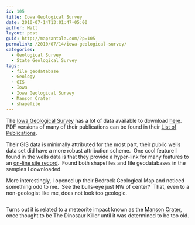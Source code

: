```yaml
---
id: 105
title: Iowa Geological Survey
date: 2010-07-14T13:01:47-05:00
author: Matt
layout: post
guid: http://maprantala.com/?p=105
permalink: /2010/07/14/iowa-geological-survey/
categories:
  - Geological Survey
  - State Geological Survey
tags:
  - file geodatabase
  - Geology
  - GIS
  - Iowa
  - Iowa Geological Survey
  - Manson Crater
  - shapefile
---
```

The [Iowa Geological Survey](http://www.igsb.uiowa.edu/) has a lot of data available to download [here](http://www.igsb.uiowa.edu/webapps/nrgislibx/).  PDF versions of many of their publications can be found in their [List of Publications](http://www.igsb.uiowa.edu/webapps/gsbpubs/).

Their GIS data is minimally attributed for the most part, their public wells data set did have a more robust attribution scheme.  One cool feature I found in the wells data is that they provide a hyper-link for many features to an [on-line site record](http://www.igsb.uiowa.edu/webapps/geosam/Scripts/geocard.asp?wnumber=43873).  Found both shapefiles and file geodatabases in the samples I downloaded.

More interestingly, I opened up their Bedrock Geological Map and noticed something odd to me.  See the bulls-eye just NW of center?  That, even to a non-geologist like me, does not look too geologic.

<p style="text-align:center;">
  <a href="http://www.igsb.uiowa.edu/"><img src="https://i2.wp.com/maprantala.com/wp-content/uploads/2010/07/bedrockgeologyrelief.jpg?w=1170" alt="" data-recalc-dims="1" /></a>
</p>

Turns out it is related to a meteorite impact known as the [Manson Crater](http://en.wikipedia.org/wiki/Manson_crater), once thought to be The Dinosaur Killer until it was determined to be too old.